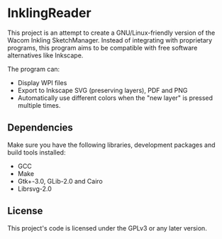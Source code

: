 InklingReader
==============

This project is an attempt to create a GNU/Linux-friendly version of the Wacom 
Inkling SketchManager. Instead of integrating with proprietary programs, this
program aims to be compatible with free software alternatives like Inkscape.

The program can:
* Display WPI files
* Export to Inkscape SVG (preserving layers), PDF and PNG
* Automatically use different colors when the "new layer" is pressed multiple times.


Dependencies
------------

Make sure you have the following libraries, development packages and build 
tools installed:

* GCC
* Make
* Gtk+-3.0, GLib-2.0 and Cairo
* Librsvg-2.0


License
-------

This project's code is licensed under the GPLv3 or any later version.
